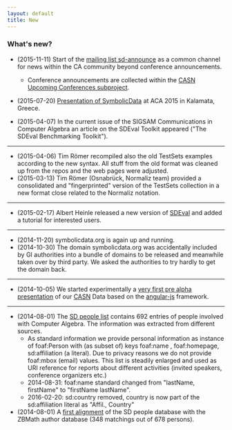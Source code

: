 ```yaml
---
layout: default
title: New
---
```


### What's new?

-   (2015-11-11) Start of the [mailing list sd-announce](http://lists.informatik.uni-leipzig.de/mailman/listinfo/sd-announce) as a common channel for news within the CA community beyond conference announcements.
    -   Conference announcements are collected within the [CASN Upcoming Conferences subproject](CASN "wikilink").

-   (2015-07-20) [Presentation of SymbolicData](Publications "wikilink") at ACA 2015 in Kalamata, Greece.
-   (2015-04-07) In the current issue of the SIGSAM Communications in Computer Algebra an article on the SDEval Toolkit appeared ("The SDEval Benchmarking Toolkit").

* * * * *

-   (2015-04-06) Tim Römer recompiled also the old TestSets examples according to the new syntax. All stuff from the old format was cleaned up from the repos and the web pages were adjusted.
-   (2015-03-13) Tim Römer (Osnabrück, Normaliz team) provided a consolidated and "fingerprinted" version of the TestSets collection in a new format close related to the Normaliz notation.

* * * * *

-   (2015-02-17) Albert Heinle released a new version of [SDEval](SDEval "wikilink") and added a tutorial for interested users.

* * * * *

-   (2014-11-20) symbolicdata.org is again up and running.
-   (2014-10-30) The domain symbolicdata.org was accidentally included by GI authorities into a bundle of domains to be released and meanwhile taken over by third party. We asked the authorities to try hardly to get the domain back.

* * * * *

-   (2014-10-05) We started experimentally a [very first pre alpha presentation](http://symbolicdata.org/info) of our [CASN](CASN "wikilink") Data based on the [angular-js](https://angularjs.org/) framework.

* * * * *

-   (2014-08-01) The [SD people list](http://symbolicdata.org/Data/People/) contains 692 entries of people involved with Computer Algebra. The information was extracted from different sources.
    -   As standard information we provide personal information as instance of foaf:Person with (as subset of) keys foaf:name , foaf:homepage, sd:affiliation (a literal). Due to privacy reasons we do not provide foaf:mbox (email) values. This list is steadily enlarged and used as URI reference for reports about different activities (invited speakers, conference organizers etc.)
    -   2014-08-31: foaf:name standard changed from "lastName, firstName" to "firstName lastName".
    -   2016-02-20: sd:country removed, country is now part of the sd:affiliation literal as "Affil., Country"
-   (2014-08-01) A [first alignment](http://symbolicdata.org/Data/ZBMathPeople/) of the SD people database with the ZBMath author database (348 matchings out of 678 persons).

